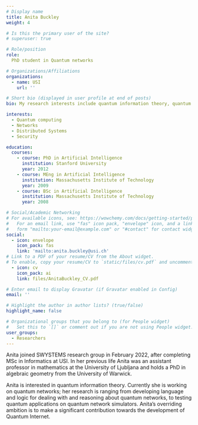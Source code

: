 ```yaml
---
# Display name
title: Anita Buckley
weight: 4

# Is this the primary user of the site?
# superuser: true

# Role/position
role:
  PhD student in Quantum networks

# Organizations/Affiliations
organizations:
  - name: USI
    url: ''

# Short bio (displayed in user profile at end of posts)
bio: My research interests include quantum information theory, quantum networks

interests:
  - Quantum computing
  - Networks
  - Distributed Systems
  - Security

education:
  courses:
    - course: PhD in Artificial Intelligence
      institution: Stanford University
      year: 2012
    - course: MEng in Artificial Intelligence
      institution: Massachusetts Institute of Technology
      year: 2009
    - course: BSc in Artificial Intelligence
      institution: Massachusetts Institute of Technology
      year: 2008

# Social/Academic Networking
# For available icons, see: https://wowchemy.com/docs/getting-started/page-builder/#icons
#   For an email link, use "fas" icon pack, "envelope" icon, and a link in the
#   form "mailto:your-email@example.com" or "#contact" for contact widget.
social:
  - icon: envelope
    icon_pack: fas
    link: 'mailto:anita.buckley@usi.ch'
# Link to a PDF of your resume/CV from the About widget.
# To enable, copy your resume/CV to `static/files/cv.pdf` and uncomment the lines below.
  - icon: cv
    icon_pack: ai
    link: files/AnitaBuckley_CV.pdf

# Enter email to display Gravatar (if Gravatar enabled in Config)
email: ''

# Highlight the author in author lists? (true/false)
highlight_name: false

# Organizational groups that you belong to (for People widget)
#   Set this to `[]` or comment out if you are not using People widget.
user_groups:
  - Researchers
---
```


Anita joined SWYSTEMS research group in February 2022, after completing MSc in Informatics at USI. In her previous life Anita was an assistant professor in mathematics at the University of Ljubljana and holds a PhD in algebraic geometry from the University of Warwick.

Anita is interested in quantum information theory. Currently she is working on quantum networks; her research is ranging from developing language and logic for dealing with and reasoning about quantum networks, to testing quantum applications on quantum network simulators. Anita’s overriding ambition is to make a significant contribution towards the development of Quantum Internet. 
